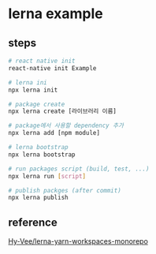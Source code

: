# lerna example

## steps

```bash
# react native init
react-native init Example

# lerna ini
npx lerna init

# package create
npx lerna create [라이브러리 이름]

# package에서 사용할 dependency 추가
npx lerna add [npm module]

# lerna bootstrap
npx lerna bootstrap

# run packages script (build, test, ...)
npx lerna run [script]

# publish packges (after commit)
npx lerna publish
```

## reference

[Hy-Vee/lerna-yarn-workspaces-monorepo](https://github.com/Hy-Vee/lerna-yarn-workspaces-monorepo)
